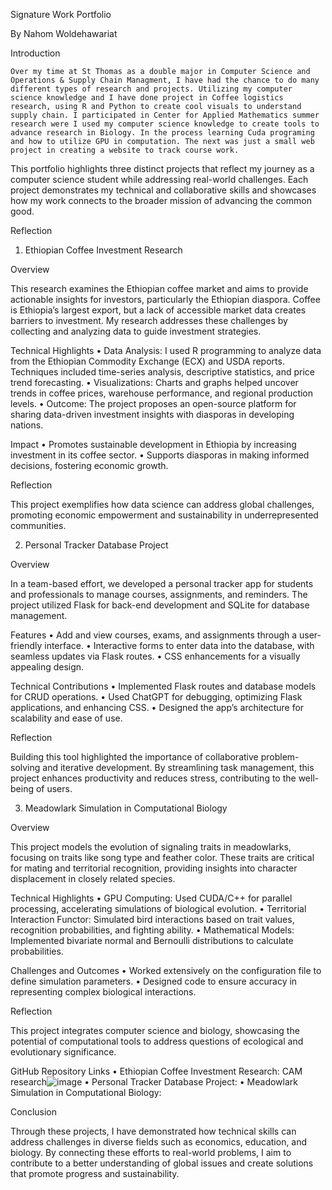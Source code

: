 Signature Work Portfolio

By Nahom Woldehawariat

Introduction

	Over my time at St Thomas as a double major in Computer Science and Operations & Supply Chain Managment, I have had the chance to do many different types of research and projects. Utilizing my computer science knowledge and I have done project in Coffee logistics research, using R and Python to create cool visuals to understand supply chain. I participated in Center for Applied Mathematics summer research were I used my computer science knowledge to create tools to advance research in Biology. In the process learning Cuda programing and how to utilize GPU in computation. The next was just a small web project in creating a website to track course work. 

This portfolio highlights three distinct projects that reflect my journey as a computer science student while addressing real-world challenges. Each project demonstrates my technical and collaborative skills and showcases how my work connects to the broader mission of advancing the common good.

Reflection

1. Ethiopian Coffee Investment Research

Overview

This research examines the Ethiopian coffee market and aims to provide actionable insights for investors, particularly the Ethiopian diaspora. Coffee is Ethiopia’s largest export, but a lack of accessible market data creates barriers to investment. My research addresses these challenges by collecting and analyzing data to guide investment strategies.

Technical Highlights
	•	Data Analysis: I used R programming to analyze data from the Ethiopian Commodity Exchange (ECX) and USDA reports. Techniques included time-series analysis, descriptive statistics, and price trend forecasting.
	•	Visualizations: Charts and graphs helped uncover trends in coffee prices, warehouse performance, and regional production levels.
	•	Outcome: The project proposes an open-source platform for sharing data-driven investment insights with diasporas in developing nations.

Impact
	•	Promotes sustainable development in Ethiopia by increasing investment in its coffee sector.
	•	Supports diasporas in making informed decisions, fostering economic growth.

Reflection

This project exemplifies how data science can address global challenges, promoting economic empowerment and sustainability in underrepresented communities.

2. Personal Tracker Database Project

Overview

In a team-based effort, we developed a personal tracker app for students and professionals to manage courses, assignments, and reminders. The project utilized Flask for back-end development and SQLite for database management.

Features
	•	Add and view courses, exams, and assignments through a user-friendly interface.
	•	Interactive forms to enter data into the database, with seamless updates via Flask routes.
	•	CSS enhancements for a visually appealing design.

Technical Contributions
	•	Implemented Flask routes and database models for CRUD operations.
	•	Used ChatGPT for debugging, optimizing Flask applications, and enhancing CSS.
	•	Designed the app’s architecture for scalability and ease of use.

Reflection

Building this tool highlighted the importance of collaborative problem-solving and iterative development. By streamlining task management, this project enhances productivity and reduces stress, contributing to the well-being of users.

3. Meadowlark Simulation in Computational Biology

Overview

This project models the evolution of signaling traits in meadowlarks, focusing on traits like song type and feather color. These traits are critical for mating and territorial recognition, providing insights into character displacement in closely related species.

Technical Highlights
	•	GPU Computing: Used CUDA/C++ for parallel processing, accelerating simulations of biological evolution.
	•	Territorial Interaction Functor: Simulated bird interactions based on trait values, recognition probabilities, and fighting ability.
	•	Mathematical Models: Implemented bivariate normal and Bernoulli distributions to calculate probabilities.

Challenges and Outcomes
	•	Worked extensively on the configuration file to define simulation parameters.
	•	Designed code to ensure accuracy in representing complex biological interactions.

Reflection

This project integrates computer science and biology, showcasing the potential of computational tools to address questions of ecological and evolutionary significance.


GitHub Repository Links
	•	Ethiopian Coffee Investment Research: CAM research![image](https://github.com/user-attachments/assets/4c6fca82-a017-4d3c-9f83-133656d259b8)
	•	Personal Tracker Database Project: 
	•	Meadowlark Simulation in Computational Biology: 


 Conclusion

Through these projects, I have demonstrated how technical skills can address challenges in diverse fields such as economics, education, and biology. By connecting these efforts to real-world problems, I aim to contribute to a better understanding of global issues and create solutions that promote progress and sustainability.





























